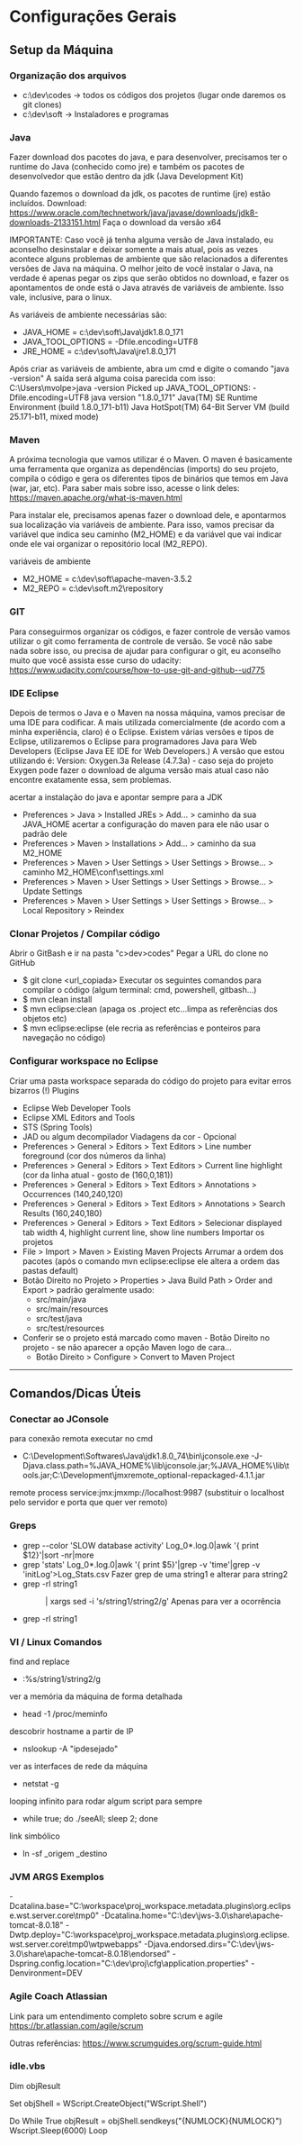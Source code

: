 # Configurações Gerais 

## Setup da Máquina

### Organização dos arquivos
- c:\dev\codes -> todos os códigos dos projetos (lugar onde daremos os git clones)
- c:\dev\soft -> Instaladores e programas
  
### Java
Fazer download dos pacotes do java, e para desenvolver, precisamos ter o runtime do Java (conhecido como jre) e também os pacotes de desenvolvedor que estão dentro da jdk (Java Development Kit) 

Quando fazemos o download da jdk, os pacotes de runtime (jre) estão incluídos. 
Download: https://www.oracle.com/technetwork/java/javase/downloads/jdk8-downloads-2133151.html
Faça o download da versão x64

IMPORTANTE: Caso você já tenha alguma versão de Java instalado, eu aconselho desinstalar e deixar somente a mais atual, pois as vezes acontece alguns problemas de ambiente que são relacionados a diferentes versões de Java na máquina. 
O melhor jeito de você instalar o Java, na verdade é apenas pegar os zips que serão obtidos no download, e fazer os apontamentos de onde está o Java através de variáveis de ambiente. Isso vale, inclusive, para o linux. 

As variáveis de ambiente necessárias são:
- JAVA_HOME = c:\dev\soft\Java\jdk1.8.0_171
- JAVA_TOOL_OPTIONS = -Dfile.encoding=UTF8
- JRE_HOME = c:\dev\soft\Java\jre1.8.0_171

Após criar as variáveis de ambiente, abra um cmd e digite o comando "java -version"
A saída será alguma coisa parecida com isso:
C:\Users\mvolpe>java -version
Picked up JAVA_TOOL_OPTIONS: -Dfile.encoding=UTF8
java version "1.8.0_171"
Java(TM) SE Runtime Environment (build 1.8.0_171-b11)
Java HotSpot(TM) 64-Bit Server VM (build 25.171-b11, mixed mode)


### Maven
A próxima tecnologia que vamos utilizar é o Maven.
O maven é basicamente uma ferramenta que organiza as dependências (imports) do seu projeto, compila o código e gera os diferentes tipos de binários que temos em Java (war, jar, etc).
Para saber mais sobre isso, acesse o link deles: https://maven.apache.org/what-is-maven.html 

Para instalar ele, precisamos apenas fazer o download dele, e apontarmos sua localização via variáveis de ambiente.
Para isso, vamos precisar da variável que indica seu caminho (M2_HOME) e da variável que vai indicar onde ele vai organizar o repositório local (M2_REPO).

variáveis de ambiente
- M2_HOME = c:\dev\soft\apache-maven-3.5.2
- M2_REPO = c:\dev\soft\.m2\repository

### GIT
Para conseguirmos organizar os códigos, e fazer controle de versão vamos utilizar o git como ferramenta de controle de versão. Se você não sabe nada sobre isso, ou precisa de ajudar para configurar o git, eu aconselho muito que você assista esse curso do udacity: https://www.udacity.com/course/how-to-use-git-and-github--ud775 

### IDE Eclipse
Depois de termos o Java e o Maven na nossa máquina, vamos precisar de uma IDE para codificar. A mais utilizada comercialmente (de acordo com a minha experiência, claro) é o Eclipse.
Existem várias versões e tipos de Eclipse, utilizaremos o Eclipse para programadores Java para Web Developers (Eclipse Java EE IDE for Web Developers.)
A versão que estou utilizando é: Version: Oxygen.3a Release (4.7.3a) - caso seja do projeto Exygen pode fazer o download de alguma versão mais atual caso não encontre exatamente essa, sem problemas. 

acertar a instalação do java e apontar sempre para a JDK
- Preferences > Java > Installed JREs > Add... > caminho da sua JAVA_HOME
acertar a configuração do maven para ele não usar o padrão dele
- Preferences > Maven > Installations > Add... > caminho da sua M2_HOME
- Preferences > Maven > User Settings > User Settings > Browse... > caminho M2_HOME\conf\settings.xml 
- Preferences > Maven > User Settings > User Settings > Browse... > Update Settings 
- Preferences > Maven > User Settings > User Settings > Browse... > Local Repository > Reindex 

### Clonar Projetos / Compilar código
Abrir o GitBash e ir na pasta "c>dev>codes"
Pegar a URL do clone no GitHub  
- $ git clone <url_copiada>
Executar os seguintes comandos para compilar o código (algum terminal: cmd, powershell, gitbash...)
- $ mvn clean install
- $ mvn eclipse:clean (apaga os .project etc...limpa as referências dos objetos etc)
- $ mvn eclipse:eclipse (ele recria as referências e ponteiros para navegação no código)
    
### Configurar workspace no Eclipse
Criar uma pasta workspace separada do código do projeto para evitar erros bizarros (!)
Plugins
- Eclipse Web Developer Tools
- Eclipse XML Editors and Tools
- STS (Spring Tools)
- JAD ou algum decompilador
Viadagens da cor - Opcional
- Preferences > General > Editors > Text Editors > Line number foreground (cor dos números da linha)
- Preferences > General > Editors > Text Editors > Current line highlight (cor da linha atual - gosto de (160,0,181))
- Preferences > General > Editors > Text Editors > Annotations > Occurrences (140,240,120)
- Preferences > General > Editors > Text Editors > Annotations > Search Results (160,240,180)
- Preferences > General > Editors > Text Editors > Selecionar displayed tab width 4, highlight current line, show line numbers
Importar os projetos
- File > Import > Maven > Existing Maven Projects
Arrumar a ordem dos pacotes (após o comando mvn eclipse:eclipse ele altera a ordem das pastas default)
- Botão Direito no Projeto > Properties > Java Build Path > Order and Export > padrão geralmente usado:
  - src/main/java
  - src/main/resources
  - src/test/java
  - src/test/resources
- Conferir se o projeto está marcado como maven - Botão Direito no projeto - se não aparecer a opção Maven logo de cara...
  - Botão Direito > Configure > Convert to Maven Project

-----------------------------------------------------------------------------------------------------------------------------------
## Comandos/Dicas Úteis 

### Conectar ao JConsole

para conexão remota executar no cmd
- C:\Development\Softwares\Java\jdk1.8.0_74\bin\jconsole.exe -J-Djava.class.path=%JAVA_HOME%\lib\jconsole.jar;%JAVA_HOME%\lib\tools.jar;C:\Development\jmxremote_optional-repackaged-4.1.1.jar

remote process
service:jmx:jmxmp://localhost:9987 (substituir o localhost pelo servidor e porta que quer ver remoto)
  
### Greps

- grep --color 'SLOW database activity' Log_0*.log.0|awk '{ print $12}'|sort -nr|more
- grep 'stats' Log_0*.log.0|awk '{ print $5}'|grep -v 'time'|grep -v 'initLog'>Log_Stats.csv
Fazer grep de uma string1 e alterar para string2
- grep -rl string1 <dir> | xargs sed -i 's/string1/string2/g'
Apenas para ver a ocorrência
- grep -rl string1 <dir>


### VI / Linux Comandos
find and replace
- :%s/string1/string2/g

ver a memória da máquina de forma detalhada
- head -1 /proc/meminfo

descobrir hostname a partir de IP
- nslookup -A "ipdesejado" 

ver as interfaces de rede da máquina
- netstat -g

looping infinito para rodar algum script para sempre
- while true; do ./seeAll; sleep 2; done

link simbólico
- ln -sf _origem _destino

### JVM ARGS Exemplos
-Dcatalina.base="C:\workspace\proj_workspace\.metadata\.plugins\org.eclipse.wst.server.core\tmp0" -Dcatalina.home="C:\dev\jws-3.0\share\apache-tomcat-8.0.18" -Dwtp.deploy="C:\workspace\proj_workspace\.metadata\.plugins\org.eclipse.wst.server.core\tmp0\wtpwebapps" -Djava.endorsed.dirs="C:\dev\jws-3.0\share\apache-tomcat-8.0.18\endorsed" -Dspring.config.location="C:\dev\proj\cfg\application.properties"   -Denvironment=DEV

### Agile Coach Atlassian
Link para um entendimento completo sobre scrum e agile
https://br.atlassian.com/agile/scrum 

Outras referências:
https://www.scrumguides.org/scrum-guide.html 

### idle.vbs
Dim objResult

Set objShell = WScript.CreateObject("WScript.Shell")

Do While True
  objResult = objShell.sendkeys("{NUMLOCK}{NUMLOCK}")
  Wscript.Sleep(6000)
Loop

